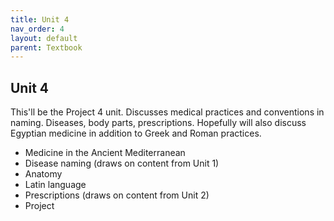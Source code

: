 ```yaml
---
title: Unit 4
nav_order: 4
layout: default
parent: Textbook
---
```


## Unit 4

This'll be the Project 4 unit. Discusses medical practices and conventions in naming. Diseases, body parts, prescriptions. Hopefully will also discuss Egyptian medicine in addition to Greek and Roman practices.

- Medicine in the Ancient Mediterranean
- Disease naming (draws on content from Unit 1)
- Anatomy
- Latin language
- Prescriptions (draws on content from Unit 2)
- Project
